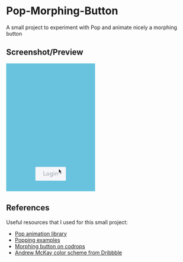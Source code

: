 # Pop-Morphing-Button
A small project to experiment with Pop and animate nicely a morphing button

## Screenshot/Preview

<img src="Screenshot/morphing-button.gif" width="240px" />

## References
Useful resources that I used for this small project:
* [Pop animation library](https://github.com/facebook/pop)
* [Popping examples](https://github.com/schneiderandre/popping)
* [Morphing button on codrops](http://tympanus.net/Development/ButtonComponentMorph/index.html)
* [Andrew McKay color scheme from Dribbble](https://dribbble.com/shots/1697494-Freebie-Psd-Flat-Ui-Kit)